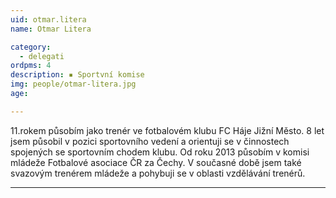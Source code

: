 ```yaml
---
uid: otmar.litera
name: Otmar Litera

category:
  - delegati
ordpms: 4  
description: ▪ Sportvní komise
img: people/otmar-litera.jpg
age: 

---
```


11.rokem působím jako trenér ve fotbalovém klubu FC Háje Jižní Město. 8 let jsem působil v pozici sportovního vedení a orientuji se v činnostech spojených se sportovním chodem klubu. Od roku 2013 působím v komisi mládeže Fotbalové asociace ČR za Čechy. V současné době jsem také svazovým trenérem mládeže a pohybuji se v oblasti vzdělávání trenérů.

---
